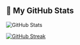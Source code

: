 ## 🧠 My GitHub Stats

![GitHub Stats](https://github-readme-stats.vercel.app/api?username=salmuflahi&show_icons=true&theme=radical)

[![GitHub Streak](https://streak-stats.demolab.com?user=salmuflahi&theme=radical)](https://git.io/streak-stats)
